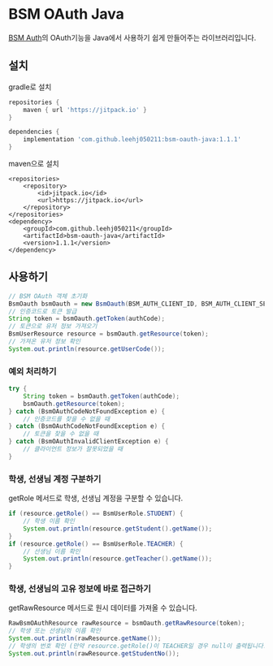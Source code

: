 # BSM OAuth Java
[BSM Auth](https://github.com/BSSM-BSM/BSM-Auth-Backend-V1)의 OAuth기능을 Java에서 사용하기 쉽게 만들어주는 라이브러리입니다.

## 설치
gradle로 설치
```gradle
repositories {
    maven { url 'https://jitpack.io' }
}

dependencies {
    implementation 'com.github.leehj050211:bsm-oauth-java:1.1.1'
}
```
maven으로 설치
```maven
<repositories>
    <repository>
        <id>jitpack.io</id>
        <url>https://jitpack.io</url>
    </repository>
</repositories>
<dependency>
    <groupId>com.github.leehj050211</groupId>
    <artifactId>bsm-oauth-java</artifactId>
    <version>1.1.1</version>
</dependency>
```


## 사용하기
```java
// BSM OAuth 객체 초기화
BsmOauth bsmOauth = new BsmOauth(BSM_AUTH_CLIENT_ID, BSM_AUTH_CLIENT_SECRET);
// 인증코드로 토큰 발급
String token = bsmOauth.getToken(authCode);
// 토큰으로 유저 정보 가져오기
BsmUserResource resource = bsmOauth.getResource(token);
// 가져온 유저 정보 확인
System.out.println(resource.getUserCode());
```

### 예외 처리하기
```java
try {
    String token = bsmOauth.getToken(authCode);
    bsmOauth.getResource(token);
} catch (BsmOAuthCodeNotFoundException e) {
    // 인증코드를 찾을 수 없을 때
} catch (BsmOAuthCodeNotFoundException e) {
    // 토큰을 찾을 수 없을 때
} catch (BsmOAuthInvalidClientException e) {
    // 클라이언트 정보가 잘못되었을 때
}
```

### 학생, 선생님 계정 구분하기
getRole 메서드로 학생, 선생님 계정을 구분할 수 있습니다. 
```java
if (resource.getRole() == BsmUserRole.STUDENT) {
    // 학생 이름 확인
    System.out.println(resource.getStudent().getName());
}
if (resource.getRole() == BsmUserRole.TEACHER) {
    // 선생님 이름 확인
    System.out.println(resource.getTeacher().getName());
}
```

### 학생, 선생님의 고유 정보에 바로 접근하기

getRawResource 메서드로 원시 데이터를 가져올 수 있습니다.

```java
RawBsmOAuthResource rawResource = bsmOauth.getRawResource(token);
// 학생 또는 선생님의 이름 확인
System.out.println(rawResource.getName());
// 학생의 번호 확인 (만약 resource.getRole()이 TEACHER일 경우 null이 출력됩니다.)
System.out.println(rawResource.getStudentNo());
```
